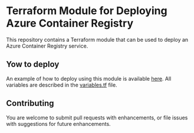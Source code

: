 # Terraform Module for Deploying Azure Container Registry

This repository contains a Terraform module that can be used to deploy an Azure Container Registry service.

## Yow to deploy

An example of how to deploy using this module is available [here](examples/sample.tf). All variables are described in the [variables.tf](variables.tf) file.

## Contributing

You are welcome to submit pull requests with enhancements, or file issues with suggestions for future enhancements.